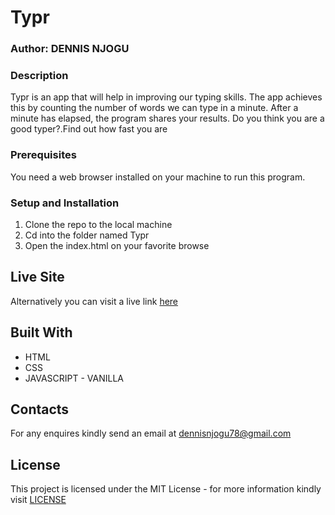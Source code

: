 # Typr
### Author: DENNIS NJOGU

### Description

Typr is an app that will help in improving our typing skills. The app achieves this by counting the number of words we can type in a minute. After a minute has  elapsed, the program shares your results.
Do you think you are a good typer?.Find out how fast you are 

### Prerequisites
You need a web browser installed on your machine to run this program. 

### Setup and Installation
1. Clone the repo to the local machine
2. Cd into the folder named Typr
3. Open the index.html on your favorite browse

## Live Site
Alternatively you can visit a live link [here](https://dcolonel6.github.io/Typr/)

## Built With

* HTML
* CSS
* JAVASCRIPT - VANILLA

## Contacts
For any enquires kindly send an email at [dennisnjogu78@gmail.com]([dennisnjogu78@gmail.com)

## License

This project is licensed under the MIT License - for more information kindly visit [LICENSE](https://github.com/Dcolonel6/Typr/blob/main/LICENSE) 

